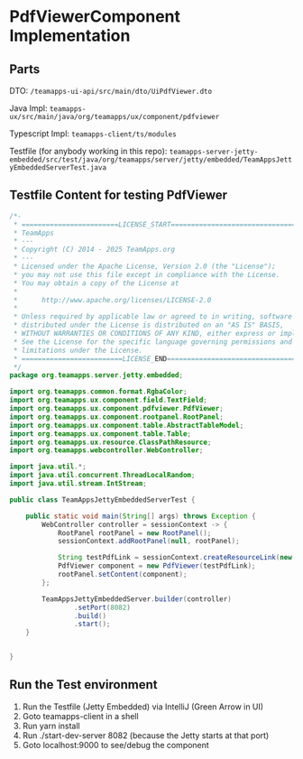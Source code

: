 # PdfViewerComponent Implementation

## Parts 

DTO: `/teamapps-ui-api/src/main/dto/UiPdfViewer.dto`

Java Impl: `teamapps-ux/src/main/java/org/teamapps/ux/component/pdfviewer`

Typescript Impl: `teamapps-client/ts/modules`

Testfile (for anybody working in this repo): 
`teamapps-server-jetty-embedded/src/test/java/org/teamapps/server/jetty/embedded/TeamAppsJettyEmbeddedServerTest.java`

## Testfile Content for testing PdfViewer

```java
/*-
 * ========================LICENSE_START=================================
 * TeamApps
 * ---
 * Copyright (C) 2014 - 2025 TeamApps.org
 * ---
 * Licensed under the Apache License, Version 2.0 (the "License");
 * you may not use this file except in compliance with the License.
 * You may obtain a copy of the License at
 * 
 *      http://www.apache.org/licenses/LICENSE-2.0
 * 
 * Unless required by applicable law or agreed to in writing, software
 * distributed under the License is distributed on an "AS IS" BASIS,
 * WITHOUT WARRANTIES OR CONDITIONS OF ANY KIND, either express or implied.
 * See the License for the specific language governing permissions and
 * limitations under the License.
 * =========================LICENSE_END==================================
 */
package org.teamapps.server.jetty.embedded;

import org.teamapps.common.format.RgbaColor;
import org.teamapps.ux.component.field.TextField;
import org.teamapps.ux.component.pdfviewer.PdfViewer;
import org.teamapps.ux.component.rootpanel.RootPanel;
import org.teamapps.ux.component.table.AbstractTableModel;
import org.teamapps.ux.component.table.Table;
import org.teamapps.ux.resource.ClassPathResource;
import org.teamapps.webcontroller.WebController;

import java.util.*;
import java.util.concurrent.ThreadLocalRandom;
import java.util.stream.IntStream;

public class TeamAppsJettyEmbeddedServerTest {

	public static void main(String[] args) throws Exception {
		WebController controller = sessionContext -> {
			RootPanel rootPanel = new RootPanel();
			sessionContext.addRootPanel(null, rootPanel);

			String testPdfLink = sessionContext.createResourceLink(new ClassPathResource("test.pdf", "application/pdf" ));
			PdfViewer component = new PdfViewer(testPdfLink);
			rootPanel.setContent(component);
		};

		TeamAppsJettyEmbeddedServer.builder(controller)
				.setPort(8082)
				.build()
				.start();
	}


}

```

## Run the Test environment 

1. Run the Testfile (Jetty Embedded) via IntelliJ (Green Arrow in UI)
2. Goto teamapps-client in a shell
3. Run yarn install 
4. Run ./start-dev-server 8082 (because the Jetty starts at that port)
5. Goto localhost:9000 to see/debug the component